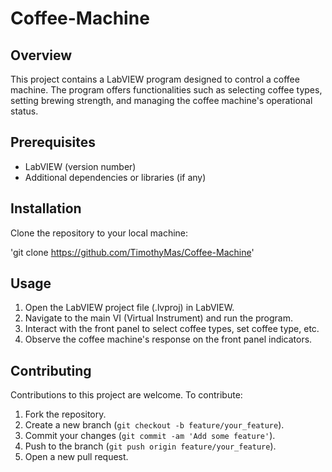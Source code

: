 # Coffee-Machine

## Overview
This project contains a LabVIEW program designed to control a coffee machine. The program offers functionalities such as selecting coffee types, setting brewing strength, and managing the coffee machine's operational status.

## Prerequisites
- LabVIEW (version number)
- Additional dependencies or libraries (if any)

## Installation
Clone the repository to your local machine:

'git clone https://github.com/TimothyMas/Coffee-Machine'

## Usage
1. Open the LabVIEW project file (.lvproj) in LabVIEW.
2. Navigate to the main VI (Virtual Instrument) and run the program.
3. Interact with the front panel to select coffee types, set coffee type, etc.
4. Observe the coffee machine's response on the front panel indicators.

## Contributing
Contributions to this project are welcome. To contribute:
1. Fork the repository.
2. Create a new branch (`git checkout -b feature/your_feature`).
3. Commit your changes (`git commit -am 'Add some feature'`).
4. Push to the branch (`git push origin feature/your_feature`).
5. Open a new pull request.
